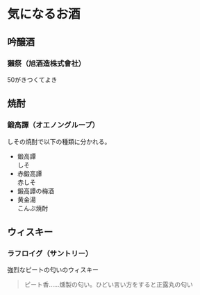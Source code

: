 # 気になるお酒

## 吟醸酒

### 獺祭（旭酒造株式會社）

50がきつくてよき

## 焼酎

### 鍛高譚（オエノングループ）

しその焼酎で以下の種類に分かれる。

- 鍛高譚  
  しそ
- 赤鍛高譚  
  赤しそ
- 鍛高譚の梅酒
- 黄金湯  
  こんぶ焼酎

## ウィスキー

### ラフロイグ（サントリー）

強烈なピートの匂いのウィスキー

> ピート香……燻製の匂い。ひどい言い方をすると正露丸の匂い
